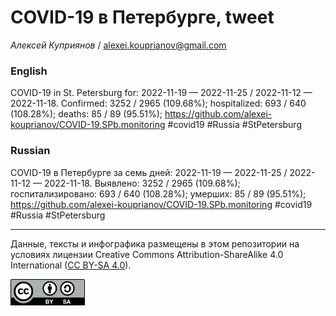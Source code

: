 COVID-19 в Петербурге, tweet
============================

*Алексей Куприянов* /
<a href="mailto:alexei.kouprianov@gmail.com" class="email">alexei.kouprianov@gmail.com</a>

### English

COVID-19 in St. Petersburg for: 2022-11-19 — 2022-11-25 / 2022-11-12 —
2022-11-18. Сonfirmed: 3252 / 2965 (109.68%); hospitalized: 693 / 640
(108.28%); deaths: 85 / 89 (95.51%);
<a href="https://github.com/alexei-kouprianov/COVID-19.SPb.monitoring" class="uri">https://github.com/alexei-kouprianov/COVID-19.SPb.monitoring</a>
\#covid19 \#Russia \#StPetersburg

### Russian

COVID-19 в Петербурге за семь дней: 2022-11-19 — 2022-11-25 / 2022-11-12
— 2022-11-18. Выявлено: 3252 / 2965 (109.68%); госпитализировано: 693 /
640 (108.28%); умерших: 85 / 89 (95.51%);
<a href="https://github.com/alexei-kouprianov/COVID-19.SPb.monitoring" class="uri">https://github.com/alexei-kouprianov/COVID-19.SPb.monitoring</a>
\#covid19 \#Russia \#StPetersburg

------------------------------------------------------------------------

Данные, тексты и инфографика размещены в этом репозитории на условиях
лицензии Creative Commons Attribution-ShareAlike 4.0 International ([CC
BY-SA 4.0](https://creativecommons.org/licenses/by-sa/4.0/)).

![](../misc/CC-BY-SA-icon.png "CC-BY-SA")
